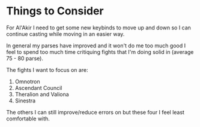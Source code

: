 # Things to Consider
For Al'Akir I need to get some new keybinds to move up and down so I can continue casting while moving in an easier way.

In general my parses have improved and it won't do me too much good I feel to spend too much time critiquing fights that I'm doing solid in (average 75 - 80 parse). 

The fights I want to focus on are:

1. Omnotron
2. Ascendant Council
3. Theralion and Valiona
4. Sinestra

The others I can still improve/reduce errors on but these four I feel least comfortable with. 